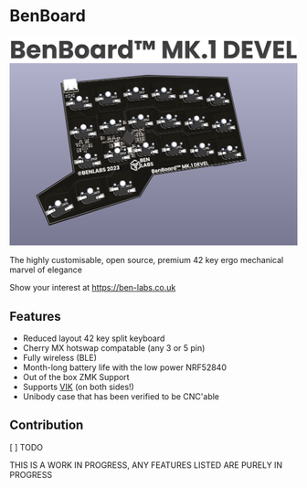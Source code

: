 # BenBoard

![benboard logo](marketing/BenBoard.svg)
![benboard svg](marketing/board01devl.png)

The highly customisable, open source, premium 42 key ergo mechanical marvel of elegance

Show your interest at https://ben-labs.co.uk

## Features

- Reduced layout 42 key split keyboard
- Cherry MX hotswap compatable (any 3 or 5 pin)
- Fully wireless (BLE)
- Month-long battery life with the low power NRF52840
- Out of the box ZMK Support
- Supports [VIK](https://github.com/sadekbaroudi/vik) (on both sides!)
- Unibody case that has been verified to be CNC'able

## Contribution

[ ] TODO


THIS IS A WORK IN PROGRESS, ANY FEATURES LISTED ARE PURELY IN PROGRESS

